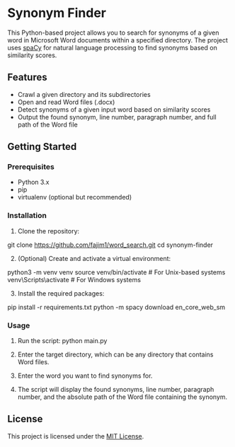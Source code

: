 # Synonym Finder

This Python-based project allows you to search for synonyms of a given word in Microsoft Word documents within a specified directory. The project uses [spaCy](https://spacy.io/) for natural language processing to find synonyms based on similarity scores.

## Features

- Crawl a given directory and its subdirectories
- Open and read Word files (.docx)
- Detect synonyms of a given input word based on similarity scores
- Output the found synonym, line number, paragraph number, and full path of the Word file

## Getting Started

### Prerequisites

- Python 3.x
- pip
- virtualenv (optional but recommended)

### Installation

1. Clone the repository:

git clone https://github.com/fajim1/word_search.git
cd synonym-finder


2. (Optional) Create and activate a virtual environment:

python3 -m venv venv
source venv/bin/activate # For Unix-based systems
venv\Scripts\activate # For Windows systems


3. Install the required packages:

pip install -r requirements.txt
python -m spacy download en_core_web_sm


### Usage

1. Run the script:
python main.py


2. Enter the target directory, which can be any directory that contains Word files.
3. Enter the word you want to find synonyms for.
4. The script will display the found synonyms, line number, paragraph number, and the absolute path of the Word file containing the synonym.

## License

This project is licensed under the [MIT License](LICENSE).



